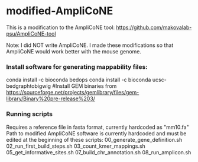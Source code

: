 # modified-AmpliCoNE
This is a modification to the AmpliCoNE tool: https://github.com/makovalab-psu/AmpliCoNE-tool

Note: I did NOT write AmpliCoNE. I made these modifications so that AmpliCoNE would work better with the mouse genome.

### Install software for generating mappability files:
conda install -c bioconda bedops
conda install -c bioconda ucsc-bedgraphtobigwig
#Install GEM binaries from https://sourceforge.net/projects/gemlibrary/files/gem-library/Binary%20pre-release%203/

### Running scripts
Requires a reference file in fasta format, currently hardcoded as "mm10.fa"
Path to modified AmpliCoNE software is currently hardcoded and must be edited at the beginning of these scripts:
	00_generate_gene_definition.sh
	02_run_first_build_steps.sh
	03_count_kmer_mappings.sh
	05_get_informative_sites.sh
	07_build_chr_annotation.sh
	08_run_amplicon.sh

